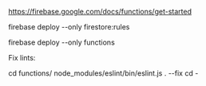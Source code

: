 https://firebase.google.com/docs/functions/get-started

firebase deploy --only firestore:rules

firebase deploy --only functions

Fix lints:

cd functions/
node_modules/eslint/bin/eslint.js . --fix
cd -
